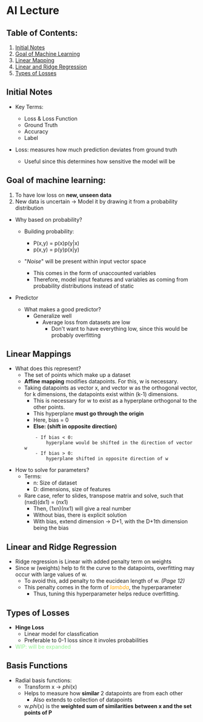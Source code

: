 # AI Lecture

## Table of Contents:
1. [Initial Notes](#initial-notes)
2. [Goal of Machine Learning](#goal-of-machine-learning)
3. [Linear Mapping](#linear-mappings)
4. [Linear and Ridge Regression](#linear-and-ridge-regression)
4. [Types of Losses](#types-of-losses)



## Initial Notes
- Key Terms:
    - Loss & Loss Function
    - Ground Truth
    - Accuracy
    - Label

- Loss: measures how much prediction deviates from ground truth
    - Useful since this determines how sensitive the model will be 

## Goal of machine learning:
1. To have low loss on **new, unseen data**
2. New data is uncertain -> Model it by drawing it from a probability distribution


- Why based on probability?
    - Building probability:
        - P(x,y) = p(x)p(y|x)
        - p(x,y) = p(y)p(x|y)

    - "*Noise*" will be present within input vector space
        - This comes in the form of unaccounted variables
        - Therefore, model input features and variables as coming from probability distributions instead of static

- Predictor
    - What makes a good predictor?
        - Generalize well
            - Average loss from datasets are low
                - Don't want to have everything low, since this would be probably overfitting

## Linear Mappings
- What does this represent?
    - The set of points which make up a dataset
    - **Affine mapping** modifies datapoints. For this, w is necessary.
    - Taking datapoints as vector x, and vector w as the orthogonal vector, for k dimensions, the datapoints exist within (k-1) dimensions. 
        - This is necessary for w to exist as a hyperplane orthogonal to the other points.
        - This hyperplane **must go through the origin**
        - Here, bias = 0
        - **Else: (shift in opposite direction)**
        ```
            - If bias < 0:
                hyperplane would be shifted in the direction of vector w
            - If bias > 0:
                hyperplane shifted in opposite direction of w
        ```
- How to solve for parameters?
    - Terms:
        - n: Size of dataset
        - D: dimensions, size of features
    - Rare case, refer to slides, transpose matrix and solve, such that (nxd)(dx1) = (nx1)
        - Then, (1xn)(nx1) will give a real number
        - Without bias, there is explicit solution
        - With bias, extend dimension -> D+1, with the D+1th dimension being the bias

## Linear and Ridge Regression
- Ridge regression is Linear with added penalty term on weights
- Since w (weights) help to fit the curve to the datapoints, overfitting may occur with large values of w.
    - To avoid this, add penalty to the eucidean length of w. *(Page 12)*
    - This penalty comes in the form of <span style="color:orange">*lambda*</span>, the hyperparameter 
        - Thus, tuning this hyperparameter helps reduce overfitting.


## Types of Losses
- **Hinge Loss**
    - Linear model for classfication
    - Preferable to 0-1 loss since it involes probabilities
- <span style="color:lightgreen;">WIP: will be expanded </span>

## Basis Functions
- Radial basis functions: 
    - Transform x -> *phi*(x)
    - Helps to measure how **similar** 2 datapoints are from each other
        - Also extends to collection of datapoints
    - w.*phi*(x) is the **weighted sum of similarities between x and the set points of P**

